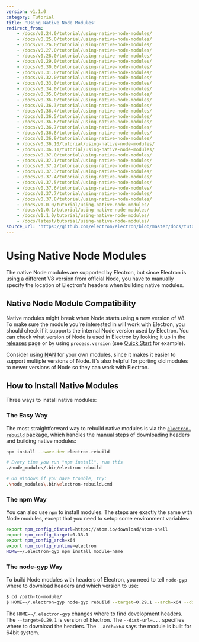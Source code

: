 ```yaml
---
version: v1.1.0
category: Tutorial
title: 'Using Native Node Modules'
redirect_from:
    - /docs/v0.24.0/tutorial/using-native-node-modules/
    - /docs/v0.25.0/tutorial/using-native-node-modules/
    - /docs/v0.26.0/tutorial/using-native-node-modules/
    - /docs/v0.27.0/tutorial/using-native-node-modules/
    - /docs/v0.28.0/tutorial/using-native-node-modules/
    - /docs/v0.29.0/tutorial/using-native-node-modules/
    - /docs/v0.30.0/tutorial/using-native-node-modules/
    - /docs/v0.31.0/tutorial/using-native-node-modules/
    - /docs/v0.32.0/tutorial/using-native-node-modules/
    - /docs/v0.33.0/tutorial/using-native-node-modules/
    - /docs/v0.34.0/tutorial/using-native-node-modules/
    - /docs/v0.35.0/tutorial/using-native-node-modules/
    - /docs/v0.36.0/tutorial/using-native-node-modules/
    - /docs/v0.36.3/tutorial/using-native-node-modules/
    - /docs/v0.36.4/tutorial/using-native-node-modules/
    - /docs/v0.36.5/tutorial/using-native-node-modules/
    - /docs/v0.36.6/tutorial/using-native-node-modules/
    - /docs/v0.36.7/tutorial/using-native-node-modules/
    - /docs/v0.36.8/tutorial/using-native-node-modules/
    - /docs/v0.36.9/tutorial/using-native-node-modules/
    - /docs/v0.36.10/tutorial/using-native-node-modules/
    - /docs/v0.36.11/tutorial/using-native-node-modules/
    - /docs/v0.37.0/tutorial/using-native-node-modules/
    - /docs/v0.37.1/tutorial/using-native-node-modules/
    - /docs/v0.37.2/tutorial/using-native-node-modules/
    - /docs/v0.37.3/tutorial/using-native-node-modules/
    - /docs/v0.37.4/tutorial/using-native-node-modules/
    - /docs/v0.37.5/tutorial/using-native-node-modules/
    - /docs/v0.37.6/tutorial/using-native-node-modules/
    - /docs/v0.37.7/tutorial/using-native-node-modules/
    - /docs/v0.37.8/tutorial/using-native-node-modules/
    - /docs/v1.0.0/tutorial/using-native-node-modules/
    - /docs/v1.0.1/tutorial/using-native-node-modules/
    - /docs/v1.1.0/tutorial/using-native-node-modules/
    - /docs/latest/tutorial/using-native-node-modules/
source_url: 'https://github.com/electron/electron/blob/master/docs/tutorial/using-native-node-modules.md'
---
```


# Using Native Node Modules

The native Node modules are supported by Electron, but since Electron is
using a different V8 version from official Node, you have to manually specify
the location of Electron's headers when building native modules.

## Native Node Module Compatibility

Native modules might break when Node starts using a new version of V8.
To make sure the module you're interested in will work with Electron, you should
check if it supports the internal Node version used by Electron.
You can check what version of Node is used in Electron by looking it up in
the [releases](https://github.com/electron/electron/releases) page or by using
`process.version` (see [Quick Start](https://github.com/electron/electron/blob/master/docs/tutorial/quick-start.md)
for example).

Consider using [NAN](https://github.com/nodejs/nan/) for your own modules, since
it makes it easier to support multiple versions of Node. It's also helpful for
porting old modules to newer versions of Node so they can work with Electron.

## How to Install Native Modules

Three ways to install native modules:

### The Easy Way

The most straightforward way to rebuild native modules is via the
[`electron-rebuild`](https://github.com/paulcbetts/electron-rebuild) package,
which handles the manual steps of downloading headers and building native modules:

```sh
npm install --save-dev electron-rebuild

# Every time you run "npm install", run this
./node_modules/.bin/electron-rebuild

# On Windows if you have trouble, try:
.\node_modules\.bin\electron-rebuild.cmd
```

### The npm Way

You can also use `npm` to install modules. The steps are exactly the same with
Node modules, except that you need to setup some environment variables:

```bash
export npm_config_disturl=https://atom.io/download/atom-shell
export npm_config_target=0.33.1
export npm_config_arch=x64
export npm_config_runtime=electron
HOME=~/.electron-gyp npm install module-name
```

### The node-gyp Way

To build Node modules with headers of Electron, you need to tell `node-gyp`
where to download headers and which version to use:

```bash
$ cd /path-to-module/
$ HOME=~/.electron-gyp node-gyp rebuild --target=0.29.1 --arch=x64 --dist-url=https://atom.io/download/atom-shell
```

The `HOME=~/.electron-gyp` changes where to find development headers. The
`--target=0.29.1` is version of Electron. The `--dist-url=...` specifies
where to download the headers. The `--arch=x64` says the module is built for
64bit system.
